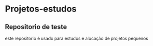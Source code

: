 # Projetos-estudos 

## Repositorio de teste
este repositorio é usado para estudos e alocação de projetos pequenos
